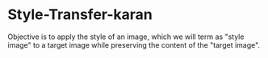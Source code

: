 # Style-Transfer-karan
Objective is to apply the style of an image, which we will term as "style image" to a target image while preserving the content of the "target image". 
